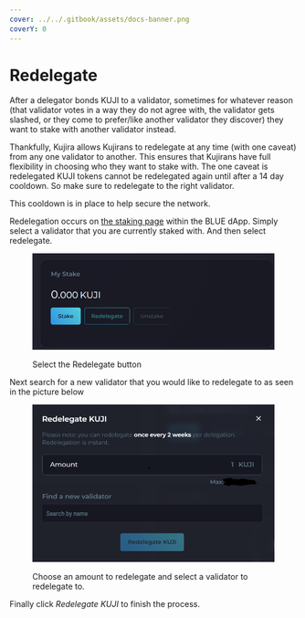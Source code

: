 ```yaml
---
cover: ../../.gitbook/assets/docs-banner.png
coverY: 0
---
```


# Redelegate

After a delegator bonds KUJI to a validator, sometimes for whatever reason (that validator votes in a way they do not agree with, the validator gets slashed, or they come to prefer/like another validator they discover) they want to stake with another validator instead.

Thankfully, Kujira allows Kujirans to redelegate at any time (with one caveat) from any one validator to another. This ensures that Kujirans have full flexibility in choosing who they want to stake with. The one caveat is redelegated KUJI tokens cannot be redelegated again until after a 14 day cooldown. So make sure to redelegate to the right validator.&#x20;

This cooldown is in place to help secure the network.

Redelegation occurs on [the staking page](../../dapps-and-infrastructure/blue/stake.md) within the BLUE dApp. Simply select a validator that you are currently staked with. And then select redelegate.

<figure><img src="../../.gitbook/assets/image (158).png" alt="" width="563"><figcaption><p>Select the Redelegate button</p></figcaption></figure>

Next search for a new validator that you would like to redelegate to as seen in the picture below&#x20;

<figure><img src="../../.gitbook/assets/image (159).png" alt="" width="563"><figcaption><p>Choose an amount to redelegate and select a validator to redelegate to.</p></figcaption></figure>

Finally click _Redelegate KUJI_ to finish the process.&#x20;

